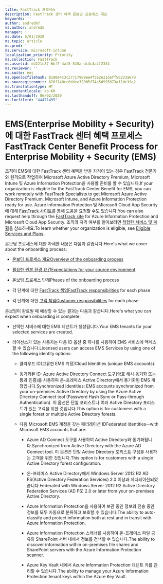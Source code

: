 ```yaml
---
title: FastTrack 프로세스
description: FastTrack 센터 혜택 온보딩 프로세스 개요
keywords: ''
author: andredm7
ms.author: andredm
manager: ''
ms.date: 6/01/2020
ms.topic: article
ms.prod: ''
ms.service: microsoft-intune
localization_priority: Priority
ms.collection: FastTrack
ms.assetid: dd221c87-6bf7-4af8-845a-dc4c3a4f2334
ms.reviewer: ''
ms.suite: ems
ms.openlocfilehash: b190e4c3c27717988ee4f5e2e21deff56233a670
ms.sourcegitcommit: 826f140cc0ddee32005f74e5d995073af1dc3fa2
ms.translationtype: HT
ms.contentlocale: ko-KR
ms.lasthandoff: 06/02/2020
ms.locfileid: "44471495"
---
```

# <a name="fasttrack-center-benefit-process-for-enterprise-mobility--security-ems"></a><span data-ttu-id="a446e-103">EMS(Enterprise Mobility + Security)에 대한 FastTrack 센터 혜택 프로세스</span><span class="sxs-lookup"><span data-stu-id="a446e-103">FastTrack Center Benefit Process for Enterprise Mobility + Security (EMS)</span></span>
<span data-ttu-id="a446e-104">조직이 EMS에 대한 FastTrack 센터 혜택을 받을 자격이 있는 경우 FastTrack 전문가와 원격으로 작업하여 Microsoft Azure Active Directory Premium, Microsoft Intune 및 Azure Information Protection을 사용할 준비를 할 수 있습니다.</span><span class="sxs-lookup"><span data-stu-id="a446e-104">If your organization is eligible for the FastTrack Center Benefit for EMS, you can work remotely with FastTrack Specialists to get Microsoft Azure Active Directory Premium, Microsoft Intune, and Azure Information Protection ready for use.</span></span> <span data-ttu-id="a446e-105">Azure Information Protection 및 Microsoft Cloud App Security에 대해 [FastTrack 사이트](https://www.microsoft.com/fasttrack/microsoft-365/ems)를 통해 도움을 요청할 수도 있습니다.</span><span class="sxs-lookup"><span data-stu-id="a446e-105">You can also request help through the [FastTrack site](https://www.microsoft.com/fasttrack/microsoft-365/ems) for Azure Information Protection and Microsoft Cloud App Security.</span></span> <span data-ttu-id="a446e-106">조직의 자격 여부를 알아보려면 [적합한 서비스 및 계획](M365-eligible-services-and-plans.md)을 참조하세요.</span><span class="sxs-lookup"><span data-stu-id="a446e-106">To learn whether your organization is eligible, see [Eligible Services and Plans](M365-eligible-services-and-plans.md).</span></span>


<span data-ttu-id="a446e-107">온보딩 프로세스에 대한 자세한 내용은 다음과 같습니다.</span><span class="sxs-lookup"><span data-stu-id="a446e-107">Here's what we cover about the onboarding process:</span></span>

-   [<span data-ttu-id="a446e-108">온보딩 프로세스 개요</span><span class="sxs-lookup"><span data-stu-id="a446e-108">Overview of the onboarding process</span></span>](EMS-fasttrack-benefit-overview.md)

-   [<span data-ttu-id="a446e-109">필요한 원본 환경 요건</span><span class="sxs-lookup"><span data-stu-id="a446e-109">Expectations for your source environment</span></span>](EMS-source-environment-expectations.md)

-   [<span data-ttu-id="a446e-110">온보딩 프로세스 단계</span><span class="sxs-lookup"><span data-stu-id="a446e-110">Phases of the onboarding process</span></span>](EMS-onboarding-phases.md)

-   <span data-ttu-id="a446e-111">각 단계에 대한 [FastTrack 책임](EMS-fasttrack-responsibilities.md)</span><span class="sxs-lookup"><span data-stu-id="a446e-111">[FastTrack responsibilities](EMS-fasttrack-responsibilities.md) for each phase</span></span>

-   <span data-ttu-id="a446e-112">각 단계에 대한 [고객 책임](EMS-your-responsibilities.md)</span><span class="sxs-lookup"><span data-stu-id="a446e-112">[Customer responsibilities](EMS-your-responsibilities.md) for each phase</span></span>

<span data-ttu-id="a446e-113">온보딩이 완료될 때 예상할 수 있는 결과는 다음과 같습니다.</span><span class="sxs-lookup"><span data-stu-id="a446e-113">Here's what you can expect when onboarding is complete:</span></span>

-   <span data-ttu-id="a446e-114">선택한 서비스에 대한 EMS 테넌트가 생성됩니다.</span><span class="sxs-lookup"><span data-stu-id="a446e-114">Your EMS tenants for your selected services are created.</span></span>

-   <span data-ttu-id="a446e-115">라이선스가 있는 사용자는 다음 ID 옵션 중 하나를 사용하여 EMS 서비스에 액세스할 수 있습니다.</span><span class="sxs-lookup"><span data-stu-id="a446e-115">Licensed users can access EMS Services by using one of the following identity options:</span></span>

    -   <span data-ttu-id="a446e-116">클라우드 ID(고유한 EMS 계정)</span><span class="sxs-lookup"><span data-stu-id="a446e-116">Cloud Identities (unique EMS accounts).</span></span>

    -   <span data-ttu-id="a446e-117">동기화된 ID: Azure Active Directory Connect 도구(암호 해시 동기화 또는 통과 인증)를 사용하여 온-프레미스 Active Directory에서 동기화된 EMS 계정입니다.</span><span class="sxs-lookup"><span data-stu-id="a446e-117">Synchronized Identities: EMS accounts synchronized from your on-premises Active Directory by using the Azure Active Directory Connect tool (Password Hash Sync or Pass-through Authentication).</span></span> <span data-ttu-id="a446e-118">이 옵션은 단일 포리스트나 여러 Active Directory 포리스트가 있는 고객을 위한 것입니다.</span><span class="sxs-lookup"><span data-stu-id="a446e-118">This option is for customers with a single forest or multiple Active Directory forests.</span></span>

    -   <span data-ttu-id="a446e-119">다음 Microsoft EMS 계정을 갖는 페더레이션 ID</span><span class="sxs-lookup"><span data-stu-id="a446e-119">Federated Identities--with Microsoft EMS accounts that are:</span></span>

        -   <span data-ttu-id="a446e-120">Azure AD Connect 도구를 사용하여 Active Directory와 동기화됩니다.</span><span class="sxs-lookup"><span data-stu-id="a446e-120">Synchronized from Active Directory with the Azure AD Connect tool.</span></span> <span data-ttu-id="a446e-121">이 옵션은 단일 Active Directory 포리스트 구성을 사용하는 고객을 위한 것입니다.</span><span class="sxs-lookup"><span data-stu-id="a446e-121">This option is for customers with a single Active Directory forest configuration.</span></span>

        -   <span data-ttu-id="a446e-122">온-프레미스 Active Directory에서 Windows Server 2012 R2 AD FS(Active Directory Federation Services) 2.0 이상과 페더레이션되었습니다.</span><span class="sxs-lookup"><span data-stu-id="a446e-122">Federated with Windows Server 2012 R2 Active Directory Federation Services (AD FS) 2.0 or later from your on-premises Active Directory.</span></span>

        -   <span data-ttu-id="a446e-123">Azure Information Protection을 사용하여 보관 중인 정보와 전송 중인 정보를 모두 자동으로 분류하고 보호할 수 있습니다.</span><span class="sxs-lookup"><span data-stu-id="a446e-123">The ability to auto-classify and protect information both at rest and in transit with Azure Information Protection.</span></span> 

        -   <span data-ttu-id="a446e-124">Azure Information Protection 스캐너를 사용하여 온-프레미스 파일 공유와 SharePoint 서버 내에서 정보를 검색할 수 있습니다.</span><span class="sxs-lookup"><span data-stu-id="a446e-124">The ability to discover information within on-premises file shares and SharePoint servers with the Azure Information Protection scanner.</span></span> 

        -   <span data-ttu-id="a446e-125">Azure Key Vault 내에서 Azure Information Protection 테넌트 키를 관리할 수 있습니다.</span><span class="sxs-lookup"><span data-stu-id="a446e-125">The ability to manage your Azure Information Protection tenant keys within the Azure Key Vault.</span></span> 

